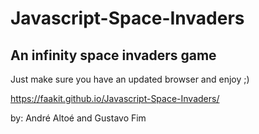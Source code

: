 # Javascript-Space-Invaders
## An infinity space invaders game

Just make sure you have an updated browser and enjoy ;)

https://faakit.github.io/Javascript-Space-Invaders/


by: André Altoé and Gustavo Fim
